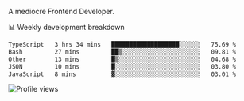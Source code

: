 A mediocre Frontend Developer.

📊 Weekly development breakdown
<!--START_SECTION:waka-->

```txt
TypeScript   3 hrs 34 mins   ███████████████████░░░░░░   75.69 %
Bash         27 mins         ██▒░░░░░░░░░░░░░░░░░░░░░░   09.81 %
Other        13 mins         █▒░░░░░░░░░░░░░░░░░░░░░░░   04.68 %
JSON         10 mins         █░░░░░░░░░░░░░░░░░░░░░░░░   03.80 %
JavaScript   8 mins          ▓░░░░░░░░░░░░░░░░░░░░░░░░   03.01 %
```

<!--END_SECTION:waka-->

<img src="https://gpvc.arturio.dev/iqbalfasri" alt="Profile views"/>
